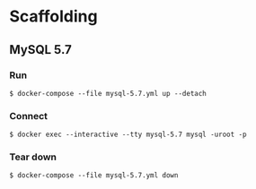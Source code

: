 # Scaffolding

## MySQL 5.7

### Run

```shell
$ docker-compose --file mysql-5.7.yml up --detach
```

### Connect

```shell
$ docker exec --interactive --tty mysql-5.7 mysql -uroot -p
```

### Tear down

```shell
$ docker-compose --file mysql-5.7.yml down
```
